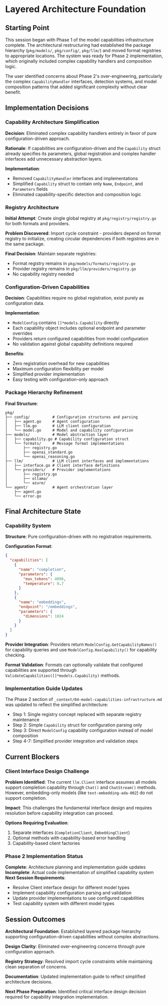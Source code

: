 # Layered Architecture Foundation

## Starting Point

This session began with Phase 1 of the model capabilities infrastructure complete. The architectural restructuring had established the package hierarchy (`pkg/models/`, `pkg/config/`, `pkg/llm/`) and moved format registries to appropriate locations. The system was ready for Phase 2 implementation, which originally included complex capability handlers and composition logic.

The user identified concerns about Phase 2's over-engineering, particularly the complex `CapabilityHandler` interfaces, detection systems, and model composition patterns that added significant complexity without clear benefit.

## Implementation Decisions

### Capability Architecture Simplification

**Decision**: Eliminated complex capability handlers entirely in favor of pure configuration-driven approach.

**Rationale**: If capabilities are configuration-driven and the `Capability` struct already specifies its parameters, global registration and complex handler interfaces add unnecessary abstraction layers.

**Implementation**:
- Removed `CapabilityHandler` interfaces and implementations
- Simplified `Capability` struct to contain only `Name`, `Endpoint`, and `Parameters` fields
- Eliminated capability-specific detection and composition logic

### Registry Architecture

**Initial Attempt**: Create single global registry at `pkg/registry/registry.go` for both formats and providers.

**Problem Discovered**: Import cycle constraint - providers depend on format registry to initialize, creating circular dependencies if both registries are in the same package.

**Final Decision**: Maintain separate registries:
- Format registry remains in `pkg/models/formats/registry.go`
- Provider registry remains in `pkg/llm/providers/registry.go`
- No capability registry needed

### Configuration-Driven Capabilities

**Decision**: Capabilities require no global registration, exist purely as configuration data.

**Implementation**:
- `ModelConfig` contains `[]*models.Capability` directly
- Each capability object includes optional endpoint and parameter overrides
- Providers return configured capabilities from model configuration
- No validation against global capability definitions required

**Benefits**:
- Zero registration overhead for new capabilities
- Maximum configuration flexibility per model
- Simplified provider implementation
- Easy testing with configuration-only approach

### Package Hierarchy Refinement

**Final Structure**:
```
pkg/
├── config/          # Configuration structures and parsing
│   ├── agent.go     # Agent configuration
│   ├── llm.go       # LLM client configuration
│   └── model.go     # Model and capability configuration
├── models/          # Model abstraction layer
│   ├── capability.go # Capability configuration struct
│   └── formats/     # Message format implementations
│       ├── registry.go
│       ├── openai_standard.go
│       └── openai_reasoning.go
├── llm/             # LLM client interfaces and implementations
│   ├── interface.go # Client interface definitions
│   └── providers/   # Provider implementations
│       ├── registry.go
│       ├── ollama/
│       └── azure/
└── agent/           # Agent orchestration layer
    ├── agent.go
    └── error.go
```

## Final Architecture State

### Capability System

**Structure**: Pure configuration-driven with no registration requirements.

**Configuration Format**:
```json
{
  "capabilities": [
    {
      "name": "completion",
      "parameters": {
        "max_tokens": 4096,
        "temperature": 0.7
      }
    },
    {
      "name": "embeddings",
      "endpoint": "/embeddings",
      "parameters": {
        "dimensions": 1024
      }
    }
  ]
}
```

**Provider Integration**: Providers return `ModelConfig.GetCapabilityNames()` for capability queries and use `ModelConfig.HasCapability()` for capability checking.

**Format Validation**: Formats can optionally validate that configured capabilities are supported through `ValidateCapabilities([]*models.Capability)` methods.

### Implementation Guide Updates

The Phase 2 section of `_context/04-model-capabilities-infrastructure.md` was updated to reflect the simplified architecture:

- Step 1: Single registry concept replaced with separate registry maintenance
- Step 2: Simple `Capability` struct for configuration parsing only
- Step 3: Direct `ModelConfig` capability configuration instead of model composition
- Step 4-7: Simplified provider integration and validation steps

## Current Blockers

### Client Interface Design Challenge

**Problem Identified**: The current `llm.Client` interface assumes all models support completion capability through `Chat()` and `ChatStream()` methods. However, embedding-only models (like `text-embedding-ada-002`) do not support completion.

**Impact**: This challenges the fundamental interface design and requires resolution before capability integration can proceed.

**Options Requiring Evaluation**:
1. Separate interfaces (`CompletionClient`, `EmbeddingClient`)
2. Optional methods with capability-based error handling
3. Capability-based client factories

### Phase 2 Implementation Status

**Complete**: Architecture planning and implementation guide updates
**Incomplete**: Actual code implementation of simplified capability system
**Next Session Requirements**:
- Resolve Client interface design for different model types
- Implement capability configuration parsing and validation
- Update provider implementations to use configured capabilities
- Test capability system with different model types

## Session Outcomes

**Architectural Foundation**: Established layered package hierarchy supporting configuration-driven capabilities without complex abstractions.

**Design Clarity**: Eliminated over-engineering concerns through pure configuration approach.

**Registry Strategy**: Resolved import cycle constraints while maintaining clean separation of concerns.

**Documentation**: Updated implementation guide to reflect simplified architecture decisions.

**Next Phase Preparation**: Identified critical interface design decision required for capability integration implementation.